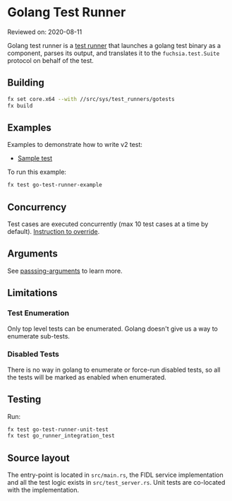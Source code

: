 # Golang Test Runner

Reviewed on: 2020-08-11

Golang test runner is a [test runner][test-runner] that launches a golang test
binary as a component, parses its output, and translates it to the
`fuchsia.test.Suite` protocol on behalf of the test.

## Building

```bash
fx set core.x64 --with //src/sys/test_runners/gotests
fx build
```

## Examples

Examples to demonstrate how to write v2 test:

- [Sample test](test_data/sample_go_test/meta/sample_go_test.cml)

To run this example:

```bash
fx test go-test-runner-example
```

## Concurrency

Test cases are executed concurrently (max 10 test cases at a time by default).
[Instruction to override][override-parallel].

## Arguments

See [passsing-arguments](passing-arguments) to learn more.

## Limitations

### Test Enumeration

Only top level tests can be enumerated. Golang doesn't give us a way to
enumerate sub-tests.

### Disabled Tests

There is no way in golang to enumerate or force-run disabled tests, so all the
tests will be marked as enabled when enumerated.

## Testing

Run:

```bash
fx test go-test-runner-unit-test
fx test go_runner_integration_test
```

## Source layout

The entry-point is located in `src/main.rs`, the FIDL service implementation and
all the test logic exists in `src/test_server.rs`. Unit tests are co-located
with the implementation.

[test-runner]: ../README.md
[override-parallel]: /docs/development/testing/components/test_component.md#running_test_cases_in_parallel
[passing-arguments]: /docs/development/testing/components/test_runner_framework.md#passing_arguments
